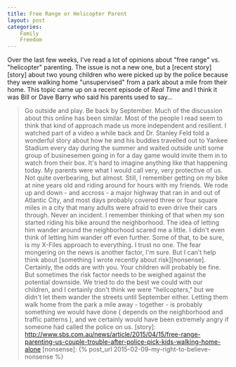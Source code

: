 ```yaml
---
title: Free Range or Helicopter Parent
layout: post
categories:
    Family
    Freedom
---
```

Over the last few weeks, I've read a lot of opinions about "free range" vs. "helicopter" parenting. The issue is not a new one, but a [recent story][story] about two young children who were picked up by the police because they were walking home "unsupervised" from a park about a mile from their home.
This topic came up on a recent episode of _Real Time_ and I think it was Bill or Dave Barry who said his parents used to say...
> Go outside and play. Be back by September.
Much of the discussion about this online has been similar. Most of the people I read seem to think that kind of approach made us more independent and resilient.
I watched part of a video a while back and Dr. Stanley Feld told a wonderful story about how he and his buddies travelled out to Yankee Stadium every day during the summer and waited outside unitl some group of businesemen going in for a day game would invite them in to watch from their box. It's hard to imagine anything like that happening today.
My parents were what I would call very, very protective of us. Not quite overbearing, but almost. Still, I remember getting on my bike at nine years old and riding around for hours with my friends. We rode up and down - and accross - a major highway that ran in and out of Atlantic City, and most days probably covered three or four square miles in a city that many adults were afraid to even drive their cars through.
Never an incident.
I remember thinking of that when my son started riding his bike around the neighborhood. The idea of letting him wander around the neighborhood scared me a little. I didn't even think of letting him wander off even further.
Some of that, to be sure, is my X-Files approach to everything. I trust no one. The fear mongering on the news is another factor, I'm sure. But I can't help think about [something I wrote recently about risk][nonsense].
Certainly, the odds are with you. Your children will probably be fine. But sometimes the risk factor needs to be weighed against the potential downside. 
We tried to do the best we could with our children, and I certainly don't think we were "helicopters," but we didn't let them wander the streets until September either.
Letting them walk home from the park a mile away - together - is probably something we would have done ( depends on the neighborhood and traffic patterns ), and we certainly would have been extremely angry if someone had called the police on us. 
[story]: http://www.sbs.com.au/news/article/2015/04/15/free-range-parenting-us-couple-trouble-after-police-pick-kids-walking-home-alone
[nonsense]: {% post_url 2015-02-09-my-right-to-believe-nonsense %}

